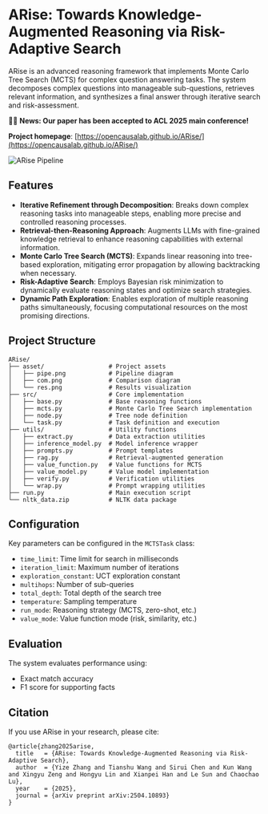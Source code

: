 # ARise: Towards Knowledge-Augmented Reasoning via Risk-Adaptive Search

ARise is an advanced reasoning framework that implements Monte Carlo Tree Search (MCTS) for complex question answering tasks. The system decomposes complex questions into manageable sub-questions, retrieves relevant information, and synthesizes a final answer through iterative search and risk-assessment.

🎉🎉 **News: Our paper has been accepted to ACL 2025 main conference!**

**Project homepage**: [https://opencausalab.github.io/ARise/](https://opencausalab.github.io/ARise/)

![ARise Pipeline](asset/pipe.png)

## Features

- **Iterative Refinement through Decomposition**: Breaks down complex reasoning tasks into manageable steps, enabling more precise and controlled reasoning processes.
- **Retrieval-then-Reasoning Approach**: Augments LLMs with fine-grained knowledge retrieval to enhance reasoning capabilities with external information.
- **Monte Carlo Tree Search (MCTS)**: Expands linear reasoning into tree-based exploration, mitigating error propagation by allowing backtracking when necessary.
- **Risk-Adaptive Search**: Employs Bayesian risk minimization to dynamically evaluate reasoning states and optimize search strategies.
- **Dynamic Path Exploration**: Enables exploration of multiple reasoning paths simultaneously, focusing computational resources on the most promising directions.

## Project Structure

```
ARise/
├── asset/                  # Project assets
│   ├── pipe.png            # Pipeline diagram
│   ├── com.png             # Comparison diagram
│   └── res.png             # Results visualization
├── src/                    # Core implementation
│   ├── base.py             # Base reasoning functions
│   ├── mcts.py             # Monte Carlo Tree Search implementation
│   ├── node.py             # Tree node definition
│   └── task.py             # Task definition and execution
├── utils/                  # Utility functions
│   ├── extract.py          # Data extraction utilities
│   ├── inference_model.py  # Model inference wrapper
│   ├── prompts.py          # Prompt templates
│   ├── rag.py              # Retrieval-augmented generation
│   ├── value_function.py   # Value functions for MCTS
│   ├── value_model.py      # Value model implementation
│   ├── verify.py           # Verification utilities
│   └── wrap.py             # Prompt wrapping utilities
├── run.py                  # Main execution script
└── nltk_data.zip           # NLTK data package
```

## Configuration

Key parameters can be configured in the `MCTSTask` class:

- `time_limit`: Time limit for search in milliseconds
- `iteration_limit`: Maximum number of iterations
- `exploration_constant`: UCT exploration constant
- `multihops`: Number of sub-queries
- `total_depth`: Total depth of the search tree
- `temperature`: Sampling temperature
- `run_mode`: Reasoning strategy (MCTS, zero-shot, etc.)
- `value_mode`: Value function mode (risk, similarity, etc.)

## Evaluation

The system evaluates performance using:
- Exact match accuracy
- F1 score for supporting facts

## Citation

If you use ARise in your research, please cite:

```
@article{zhang2025arise,
  title   = {ARise: Towards Knowledge-Augmented Reasoning via Risk-Adaptive Search},
  author  = {Yize Zhang and Tianshu Wang and Sirui Chen and Kun Wang and Xingyu Zeng and Hongyu Lin and Xianpei Han and Le Sun and Chaochao Lu},
  year    = {2025},
  journal = {arXiv preprint arXiv:2504.10893}
}
```
